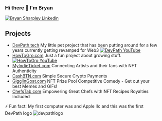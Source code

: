 ### Hi there 👋 I'm Bryan 

[![Bryan Sharpley Linkedin](https://img.shields.io/badge/LinkedIn-0077B5?style=for-the-badge&logo=linkedin&logoColor=white)](https://www.linkedin.com/in/bsharpley/)


## Projects

- [DevPath.tech](https://devpath.tech) My little pet project that has been putting around for a few years currently getting revamped for Web3 [![DevPath YouTube](https://img.shields.io/badge/YouTube-FF0000?style=for-the-badge&logo=youtube&logoColor=white)](https://www.youtube.com/channel/UCpprazufqp6UCSqwCv2ua6g)
- [HowToGro.com](https://howtogro.com) Just a fun project about growing stuff. [![HowToGro YouTube](https://img.shields.io/badge/YouTube-FF0000?style=for-the-badge&logo=youtube&logoColor=white)](https://www.youtube.com/channel/UC7gCZJ7Of3LmQ_lK5X-Rhmw)
- [MyIndieTicket.com](https://myindieticket.com) Connecting Artists and their fans with NFT Authenticity
- [CashBTN.com](https://cashbtn.com) Simple Secure Crypto Payments
- [GigglinGoat.com](https://gigglingoat.com) NFT Prize Pool Competitive Comedy - Get out your best Memes and GIFs!
- [ChefsTab.com](https://chefstab.com) Empowering Great Chefs with NFT Recipes Royalties Included



⚡ Fun fact: My first computer was and Apple IIc and this was the first DevPath logo ![devpathlogo](https://user-images.githubusercontent.com/17731807/185766107-8dd13f16-5fe8-446e-989a-fb7196af46d8.png)
